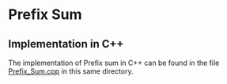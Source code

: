 # Prefix Sum

## Implementation in C++
The implementation of Prefix sum in C++ can be found in the file [Prefix_Sum.cpp](./Prefix_Sum.cpp) in this same directory.

